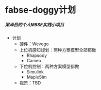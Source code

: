 # fabse-doggy计划
##### 梁泽岳的个人MBSE实践小项目

- 计划
  - 硬件：Wevego
  - 上位机感知规划：两种方案模型全部都做
    - Rhapsody
    - Cameo
  - 下位机控制：两种方案模型都做
    - Simulink
    - MapleSim
  - 视景：TBD